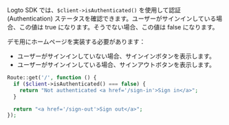 Logto SDK では、`$client->isAuthenticated()` を使用して認証 (Authentication) ステータスを確認できます。ユーザーがサインインしている場合、この値は true になります。そうでない場合、この値は false になります。

デモ用にホームページを実装する必要があります：

- ユーザーがサインインしていない場合、サインインボタンを表示します。
- ユーザーがサインインしている場合、サインアウトボタンを表示します。

```php
Route::get('/', function () {
  if ($client->isAuthenticated() === false) {
    return "Not authenticated <a href='/sign-in'>Sign in</a>";
  }

  return "<a href='/sign-out'>Sign out</a>";
});
```
